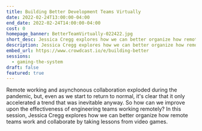```yaml
---
title: Building Better Development Teams Virtually
date: 2022-02-24T13:00:00-04:00
end_date: 2022-02-24T14:00:00-04:00
cost: 0
homepage_banner: BetterTeamVirtually-022422.jpg
short_desc: Jessica Cregg explores how we can better organize how remote teams work and collaborate by taking lessons from video games.
description: Jessica Cregg explores how we can better organize how remote teams work and collaborate by taking lessons from video games.
embed_url: https://www.crowdcast.io/e/building-better
sessions:
  - gaming-the-system
draft: false
featured: true
---
```


Remote working and asynchonous collaboration exploded during the pandemic, but, even as we start to return to normal, it's clear that it only accelerated a trend that was inevitable anyway. So how can we improve upon the effectiveness of engineering teams working remotely? In this session, Jessica Cregg explores how we can better organize how remote teams work and collaborate by taking lessons from video games.
